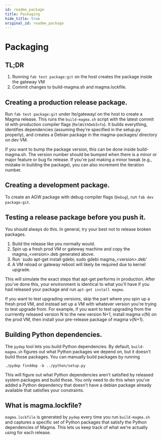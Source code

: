 ```yaml
---
id: readme_package
title: Packaging
hide_title: true
original_id: readme_package
---
```

# Packaging
TL;DR
-----
1. Running `fab test package:git` on the host creates the package inside the
gateway VM
2. Commit changes to build-magma.sh and magma.lockfile.

Creating a production release package.
---------------------------
Run `fab test package:git` under lte/gateway/ on the host to create a Magma
release. This runs the `build-magma.sh` script with the latest commit id with 
production compiler flags (`RelWithDebInfo`). 
It builds everything, identifies dependencies (assuming they're specified in the
setup.py properly), and creates a Debian package in the magma-packages/ 
directory on dev VM.

If you want to bump the package version, this can be done inside build-magma.sh.
The version number should be bumped when there is a minor or major feature or 
bug fix release. 
If you're just making a minor tweak (e.g., mistake in building the package), 
you can also increment the iteration number.

Creating a development package.
---------------------------
To create an AGW package with debug compiler flags (`Debug`), 
run `fab dev package:git`. 

Testing a release package before you push it.
---------------------------------------------
You should always do this. In general, try your best not to release broken
packages.

1. Build the release like you normally would.
2. Spin up a fresh prod VM or gateway machine and copy the magma_&lt;version&gt;.deb
generated above.
3. Run `sudo apt-get install gdebi; sudo gdebi magma_&lt;version&gt;.deb' 
4. A VM reload or gateway reboot will likely be required due to kernel upgrade.

This will simulate the exact steps that apt-get performs in production.
After you've done this, your environment is identical to what you'll have if
you had released your package and run `apt-get install magma`.

If you want to test upgrading versions, skip the part where you spin up a fresh
prod VM, and instead set up a VM with whatever version you're trying to test
upgrade from. For example, if you want to test upgrading from the currrently
released version N to the new version N+1, install magma v(N) on the prod VM,
then install your pre-release package of magma v(N+1).

Building Python dependencies.
-----------------------------
The `pydep` tool lets you build Python dependencies. By default,
`build-magma.sh` figures out what Python packages we depend on, but it doesn't
build those packages. You can manually build packages by running

`./pydep finddep -b ../python/setup.py`

This will figure out what Python dependencies aren't satisfied by released
system packages and build those. You only need to do this when you've added a
Python dependency that doesn't have a debian package already available that
satisfies your constraints.

What is magma.lockfile?
-----------------------
`magma.lockfile` is generated by `pydep` every time you run `build-magma.sh`
and captures a specific set of Python packages that satisfy the Python
dependencies of Magma. This lets us keep track of what we're actually using for
each release.
